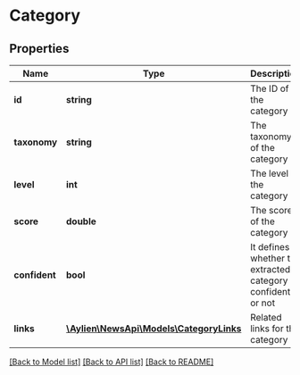 # Category

## Properties
Name | Type | Description | Notes
------------ | ------------- | ------------- | -------------
**id** | **string** | The ID of the category | [optional] 
**taxonomy** | **string** | The taxonomy of the category | [optional] 
**level** | **int** | The level of the category | [optional] 
**score** | **double** | The score of the category | [optional] 
**confident** | **bool** | It defines whether the extracted category is confident or not | [optional] 
**links** | [**\Aylien\NewsApi\Models\CategoryLinks**](CategoryLinks.md) | Related links for the category | [optional] 

[[Back to Model list]](../README.md#documentation-for-models) [[Back to API list]](../README.md#documentation-for-api-endpoints) [[Back to README]](../README.md)


